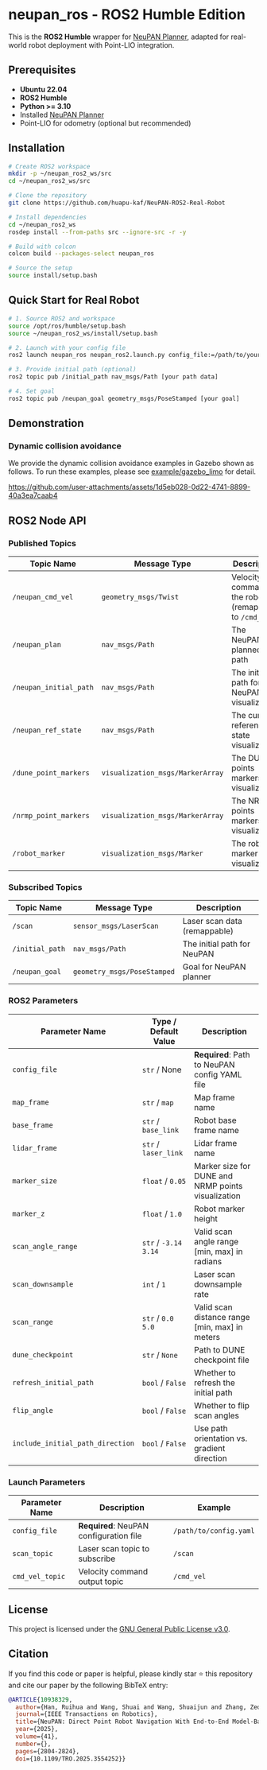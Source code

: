 # neupan_ros - ROS2 Humble Edition

This is the **ROS2 Humble** wrapper for [NeuPAN Planner](https://github.com/hanruihua/neupan), adapted for real-world robot deployment with Point-LIO integration.

## Prerequisites
- **Ubuntu 22.04**
- **ROS2 Humble**
- **Python >= 3.10**
- Installed [NeuPAN Planner](https://github.com/hanruihua/neupan)
- Point-LIO for odometry (optional but recommended)

## Installation

```bash
# Create ROS2 workspace
mkdir -p ~/neupan_ros2_ws/src
cd ~/neupan_ros2_ws/src

# Clone the repository
git clone https://github.com/huapu-kaf/NeuPAN-ROS2-Real-Robot

# Install dependencies
cd ~/neupan_ros2_ws
rosdep install --from-paths src --ignore-src -r -y

# Build with colcon
colcon build --packages-select neupan_ros

# Source the setup
source install/setup.bash
```

## Quick Start for Real Robot

```bash
# 1. Source ROS2 and workspace
source /opt/ros/humble/setup.bash
source ~/neupan_ros2_ws/install/setup.bash

# 2. Launch with your config file
ros2 launch neupan_ros neupan_ros2.launch.py config_file:=/path/to/your/config.yaml

# 3. Provide initial path (optional)
ros2 topic pub /initial_path nav_msgs/Path [your path data]

# 4. Set goal
ros2 topic pub /neupan_goal geometry_msgs/PoseStamped [your goal]
```

## Demonstration

### Dynamic collision avoidance

We provide the dynamic collision avoidance examples in Gazebo shown as follows. To run these examples, please see [example/gazebo_limo](https://github.com/hanruihua/neupan_ros/tree/main/example/gazebo_limo) for detail.

https://github.com/user-attachments/assets/1d5eb028-0d22-4741-8899-40a3ea7caab4

## ROS2 Node API 

### Published Topics

| Topic Name             | Message Type                     | Description                                |
| ---------------------- | -------------------------------- | ------------------------------------------ |
| `/neupan_cmd_vel`      | `geometry_msgs/Twist`            | Velocity command to the robot (remappable to `/cmd_vel`) |
| `/neupan_plan`         | `nav_msgs/Path`                  | The NeuPAN planned path                    |
| `/neupan_initial_path` | `nav_msgs/Path`                  | The initial path for NeuPAN visualization |
| `/neupan_ref_state`    | `nav_msgs/Path`                  | The current reference state visualization |
| `/dune_point_markers`  | `visualization_msgs/MarkerArray` | The DUNE points markers visualization     |
| `/nrmp_point_markers`  | `visualization_msgs/MarkerArray` | The NRMP points markers visualization     |
| `/robot_marker`        | `visualization_msgs/Marker`      | The robot marker visualization            |

### Subscribed Topics

| Topic Name      | Message Type                | Description                                                                                        |
| --------------- | --------------------------- | -------------------------------------------------------------------------------------------------- |
| `/scan`         | `sensor_msgs/LaserScan`     | Laser scan data (remappable)                                                                      |
| `/initial_path` | `nav_msgs/Path`             | The initial path for NeuPAN                                                                       |
| `/neupan_goal`  | `geometry_msgs/PoseStamped` | Goal for NeuPAN planner                                                                           |

### ROS2 Parameters

| Parameter Name                    | Type / Default Value | Description                                              |
| --------------------------------- | -------------------- | -------------------------------------------------------- |
| `config_file`                     | `str` / None         | **Required**: Path to NeuPAN config YAML file           |
| `map_frame`                       | `str` / `map`        | Map frame name                                           |
| `base_frame`                      | `str` / `base_link`  | Robot base frame name                                    |
| `lidar_frame`                     | `str` / `laser_link` | Lidar frame name                                         |
| `marker_size`                     | `float` / `0.05`     | Marker size for DUNE and NRMP points visualization      |
| `marker_z`                        | `float` / `1.0`      | Robot marker height                                      |
| `scan_angle_range`                | `str` / `-3.14 3.14` | Valid scan angle range [min, max] in radians            |
| `scan_downsample`                 | `int` / `1`          | Laser scan downsample rate                               |
| `scan_range`                      | `str` / `0.0 5.0`    | Valid scan distance range [min, max] in meters          |
| `dune_checkpoint`                 | `str` / `None`       | Path to DUNE checkpoint file                             |
| `refresh_initial_path`            | `bool` / `False`     | Whether to refresh the initial path                      |
| `flip_angle`                      | `bool` / `False`     | Whether to flip scan angles                              |
| `include_initial_path_direction`  | `bool` / `False`     | Use path orientation vs. gradient direction              |

### Launch Parameters

| Parameter Name | Description                              | Example |
| -------------- | ---------------------------------------- | ------- |
| `config_file`  | **Required**: NeuPAN configuration file | `/path/to/config.yaml` |
| `scan_topic`   | Laser scan topic to subscribe           | `/scan` |
| `cmd_vel_topic`| Velocity command output topic           | `/cmd_vel` |

## License

This project is licensed under the [GNU General Public License v3.0](LICENSE).

## Citation

If you find this code or paper is helpful, please kindly star :star: this repository and cite our paper by the following BibTeX entry:

```bibtex
@ARTICLE{10938329,
  author={Han, Ruihua and Wang, Shuai and Wang, Shuaijun and Zhang, Zeqing and Chen, Jianjun and Lin, Shijie and Li, Chengyang and Xu, Chengzhong and Eldar, Yonina C. and Hao, Qi and Pan, Jia},
  journal={IEEE Transactions on Robotics}, 
  title={NeuPAN: Direct Point Robot Navigation With End-to-End Model-Based Learning}, 
  year={2025},
  volume={41},
  number={},
  pages={2804-2824},
  doi={10.1109/TRO.2025.3554252}}
```